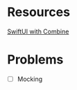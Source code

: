 # Resources

[SwiftUI with Combine](https://dev.to/kevinmaarek/getting-started-with-swiftui-and-combine-dd8)

# Problems

- [ ] Mocking

